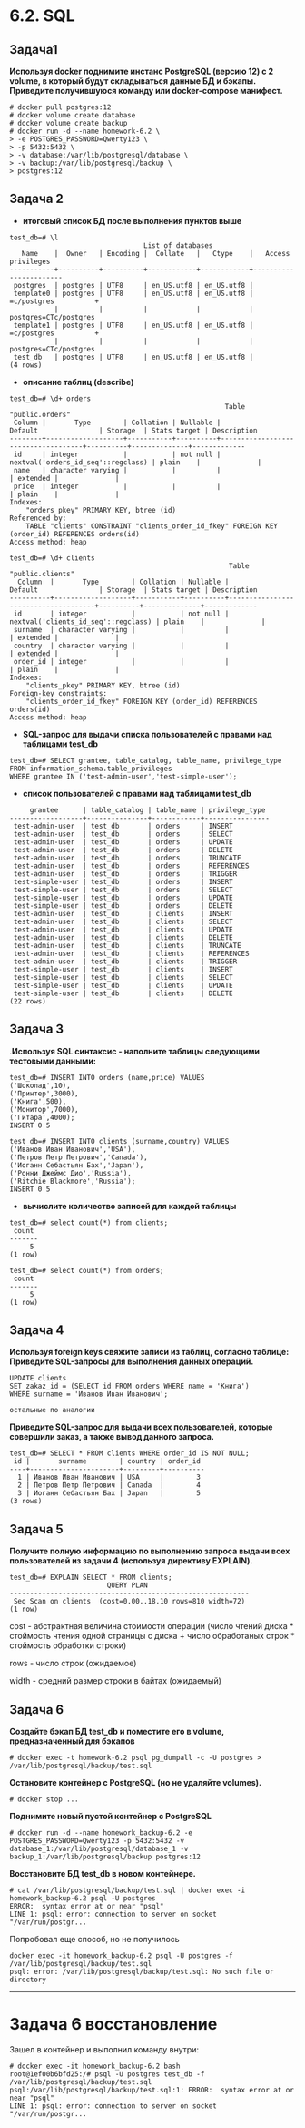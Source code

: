 # 6.2. SQL

## Задача1
**Используя docker поднимите инстанс PostgreSQL (версию 12) c 2 volume, в который будут складываться данные БД и бэкапы.
Приведите получившуюся команду или docker-compose манифест.**
```
# docker pull postgres:12
# docker volume create database
# docker volume create backup
# docker run -d --name homework-6.2 \
> -e POSTGRES_PASSWORD=Qwerty123 \
> -p 5432:5432 \
> -v database:/var/lib/postgresql/database \
> -v backup:/var/lib/postgresql/backup \
> postgres:12
```
## Задача 2

* **итоговый список БД после выполнения пунктов выше**
```
test_db=# \l
                                 List of databases
   Name    |  Owner   | Encoding |  Collate   |   Ctype    |   Access privileges   
-----------+----------+----------+------------+------------+-----------------------
 postgres  | postgres | UTF8     | en_US.utf8 | en_US.utf8 | 
 template0 | postgres | UTF8     | en_US.utf8 | en_US.utf8 | =c/postgres          +
           |          |          |            |            | postgres=CTc/postgres
 template1 | postgres | UTF8     | en_US.utf8 | en_US.utf8 | =c/postgres          +
           |          |          |            |            | postgres=CTc/postgres
 test_db   | postgres | UTF8     | en_US.utf8 | en_US.utf8 | 
(4 rows)
```

* **описание таблиц (describe)**
```
test_db=# \d+ orders
                                                     Table "public.orders"
 Column |       Type        | Collation | Nullable |              Default               | Storage  | Stats target | Description 
--------+-------------------+-----------+----------+------------------------------------+----------+--------------+-------------
 id     | integer           |           | not null | nextval('orders_id_seq'::regclass) | plain    |              | 
 name   | character varying |           |          |                                    | extended |              | 
 price  | integer           |           |          |                                    | plain    |              | 
Indexes:
    "orders_pkey" PRIMARY KEY, btree (id)
Referenced by:
    TABLE "clients" CONSTRAINT "clients_order_id_fkey" FOREIGN KEY (order_id) REFERENCES orders(id)
Access method: heap
```
```
test_db=# \d+ clients
                                                      Table "public.clients"
  Column  |       Type        | Collation | Nullable |               Default               | Storage  | Stats target | Description 
----------+-------------------+-----------+----------+-------------------------------------+----------+--------------+-------------
 id       | integer           |           | not null | nextval('clients_id_seq'::regclass) | plain    |              | 
 surname  | character varying |           |          |                                     | extended |              | 
 country  | character varying |           |          |                                     | extended |              | 
 order_id | integer           |           |          |                                     | plain    |              | 
Indexes:
    "clients_pkey" PRIMARY KEY, btree (id)
Foreign-key constraints:
    "clients_order_id_fkey" FOREIGN KEY (order_id) REFERENCES orders(id)
Access method: heap

```

* **SQL-запрос для выдачи списка пользователей с правами над таблицами test_db**
```
test_db=# SELECT grantee, table_catalog, table_name, privilege_type
FROM information_schema.table_privileges
WHERE grantee IN ('test-admin-user','test-simple-user');
```

* **список пользователей с правами над таблицами test_db**
```
     grantee      | table_catalog | table_name | privilege_type 
------------------+---------------+------------+----------------
 test-admin-user  | test_db       | orders     | INSERT
 test-admin-user  | test_db       | orders     | SELECT
 test-admin-user  | test_db       | orders     | UPDATE
 test-admin-user  | test_db       | orders     | DELETE
 test-admin-user  | test_db       | orders     | TRUNCATE
 test-admin-user  | test_db       | orders     | REFERENCES
 test-admin-user  | test_db       | orders     | TRIGGER
 test-simple-user | test_db       | orders     | INSERT
 test-simple-user | test_db       | orders     | SELECT
 test-simple-user | test_db       | orders     | UPDATE
 test-simple-user | test_db       | orders     | DELETE
 test-admin-user  | test_db       | clients    | INSERT
 test-admin-user  | test_db       | clients    | SELECT
 test-admin-user  | test_db       | clients    | UPDATE
 test-admin-user  | test_db       | clients    | DELETE
 test-admin-user  | test_db       | clients    | TRUNCATE
 test-admin-user  | test_db       | clients    | REFERENCES
 test-admin-user  | test_db       | clients    | TRIGGER
 test-simple-user | test_db       | clients    | INSERT
 test-simple-user | test_db       | clients    | SELECT
 test-simple-user | test_db       | clients    | UPDATE
 test-simple-user | test_db       | clients    | DELETE
(22 rows)
```

## Задача 3

.**Используя SQL синтаксис - наполните таблицы следующими тестовыми данными:**
```
test_db=# INSERT INTO orders (name,price) VALUES
('Шоколад',10),
('Принтер',3000),
('Книга',500),
('Монитор',7000),
('Гитара',4000);
INSERT 0 5
```

```
test_db=# INSERT INTO clients (surname,country) VALUES
('Иванов Иван Иванович','USA'),
('Петров Петр Петрович','Canada'),
('Иоганн Себастьян Бах','Japan'),
('Ронни Джеймс Дио','Russia'),
('Ritchie Blackmore','Russia');
INSERT 0 5
```
* **вычислите количество записей для каждой таблицы**

```
test_db=# select count(*) from clients;
 count 
-------
     5
(1 row)

test_db=# select count(*) from orders;
 count 
-------
     5
(1 row)
```

## Задача 4
**Используя foreign keys свяжите записи из таблиц, согласно таблице:**
**Приведите SQL-запросы для выполнения данных операций.**

```
UPDATE clients
SET zakaz_id = (SELECT id FROM orders WHERE name = 'Книга')
WHERE surname = 'Иванов Иван Иванович';

остальные по аналогии
```
**Приведите SQL-запрос для выдачи всех пользователей, которые совершили заказ, а также вывод данного запроса.**

```
test_db=# SELECT * FROM clients WHERE order_id IS NOT NULL;
 id |       surname        | country | order_id 
----+----------------------+---------+----------
  1 | Иванов Иван Иванович | USA     |        3
  2 | Петров Петр Петрович | Canada  |        4
  3 | Иоганн Себастьян Бах | Japan   |        5
(3 rows)
```

## Задача 5
**Получите полную информацию по выполнению запроса выдачи всех пользователей из задачи 4 (используя директиву EXPLAIN).**
```
test_db=# EXPLAIN SELECT * FROM clients;
                        QUERY PLAN                         
-----------------------------------------------------------
 Seq Scan on clients  (cost=0.00..18.10 rows=810 width=72)
(1 row)
```
cost - абстрактная величина стоимости операции  (число чтений диска * стоймость чтения одной страницы с диска + число обработаных строк * стоймость обработки строки) 

rows - число строк (ожидаемое) 

width - средний размер строки в байтах (ожидаемый)

## Задача 6
**Создайте бэкап БД test_db и поместите его в volume, предназначенный для бэкапов**
```
# docker exec -t homework-6.2 psql pg_dumpall -c -U postgres > /var/lib/postgresql/backup/test.sql
```
**Остановите контейнер с PostgreSQL (но не удаляйте volumes).**
```
# docker stop ...
```
**Поднимите новый пустой контейнер с PostgreSQL**
```
# docker run -d --name homework_backup-6.2 -e POSTGRES_PASSWORD=Qwerty123 -p 5432:5432 -v database_1:/var/lib/postgresql/database_1 -v backup_1:/var/lib/postgresql/backup postgres:12
```
**Восстановите БД test_db в новом контейнере.**
```
# cat /var/lib/postgresql/backup/test.sql | docker exec -i homework_backup-6.2 psql -U postgres
ERROR:  syntax error at or near "psql"
LINE 1: psql: error: connection to server on socket "/var/run/postgr...
```
Попробовал еще способ, но не получилось 
```
docker exec -it homework_backup-6.2 psql -U postgres -f /var/lib/postgresql/backup/test.sql
psql: error: /var/lib/postgresql/backup/test.sql: No such file or directory
```


____________________________
# Задача 6 восстановление 

Зашел в контейнер и выполнил команду внутри: 

```
# docker exec -it homework_backup-6.2 bash
root@1ef00b6bfd25:/# psql -U postgres test_db -f /var/lib/postgresql/backup/test.sql 
psql:/var/lib/postgresql/backup/test.sql:1: ERROR:  syntax error at or near "psql"
LINE 1: psql: error: connection to server on socket "/var/run/postgr...
```

